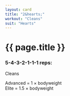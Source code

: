 ```yaml
---
layout: card
title: "2&hearts;"
workout: "Cleans"
suit: "Hearts"
---
```


<h1 class="red">{{ page.title }}</h1>

<h3>5-4-3-2-1-1-1 reps:</h3>

<p>Cleans</p>

<p>
  Advanced = 1 &times; bodyweight<br />
  Elite = 1.5 &times; bodyweight
</p>
